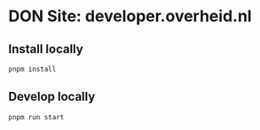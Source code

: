 # DON Site: developer.overheid.nl

## Install locally

```sh
pnpm install
```

## Develop locally

```sh
pnpm run start
```
